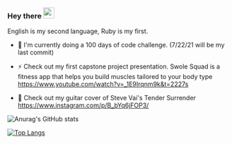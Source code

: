 ### Hey there <img src="https://media.giphy.com/media/hvRJCLFzcasrR4ia7z/giphy.gif" width="25px">
English is my second language, Ruby is my first. 

- 📃 I'm currently doing a 100 days of code challenge. (7/22/21 will be my last commit)

- ⚡ Check out my first capstone project presentation. Swole Squad is a fitness app that helps you build muscles tailored to your body type
https://www.youtube.com/watch?v=_1E9Irqnm9k&t=2227s

- 🎸 Check out my guitar cover of Steve Vai's Tender Surrender
https://www.instagram.com/p/B_bYq6jFOP3/
 

<!--
**erictaelee/erictaelee** is a ✨ _special_ ✨ repository because its `README.md` (this file) appears on your GitHub profile.

Here are some ideas to get you started:

- 🔭 I’m currently working on ...
- 🌱 I’m currently learning ...
- 👯 I’m looking to collaborate on ...
- 🤔 I’m looking for help with ...
- 💬 Ask me about ...
- 📫 How to reach me: ...
- 😄 Pronouns: ...
- ⚡ Fun fact: ...
-->




![Anurag's GitHub stats](https://github-readme-stats.vercel.app/api?username=erictaelee&theme=vue&show_icons=true)



[![Top Langs](https://github-readme-stats.vercel.app/api/top-langs/?username=erictaelee&theme=vue)](https://github.com/anuraghazra/github-readme-stats)
